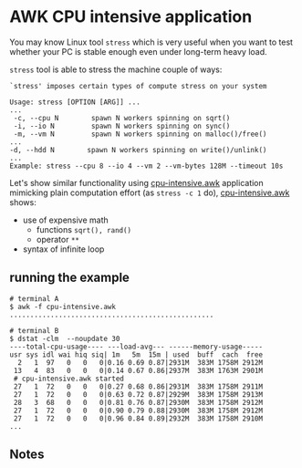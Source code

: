 # AWK CPU intensive application

You may know Linux tool `stress` which is very useful when you want to test whether your PC is stable enough even under long-term heavy load.

`stress` tool is able to stress the machine couple of ways:
```
`stress' imposes certain types of compute stress on your system

Usage: stress [OPTION [ARG]] ...
...
 -c, --cpu N        spawn N workers spinning on sqrt()
 -i, --io N         spawn N workers spinning on sync()
 -m, --vm N         spawn N workers spinning on malloc()/free()
...
-d, --hdd N        spawn N workers spinning on write()/unlink()
...
Example: stress --cpu 8 --io 4 --vm 2 --vm-bytes 128M --timeout 10s
```
Let's show similar functionality using [cpu-intensive.awk](cpu-intensive.awk) application mimicking plain computation effort (as `stress -c 1` do), [cpu-intensive.awk](cpu-intensive.awk) shows:
 * use of expensive math
   * functions `sqrt(), rand()` 
   * operator `**`
 * syntax of infinite loop


## running the example
```
# terminal A
$ awk -f cpu-intensive.awk 
..................................................
```

```
# terminal B
$ dstat -clm  --noupdate 30
----total-cpu-usage---- ---load-avg--- ------memory-usage-----
usr sys idl wai hiq siq| 1m   5m  15m | used  buff  cach  free
  2   1  97   0   0   0|0.16 0.69 0.87|2931M  383M 1758M 2912M
 13   4  83   0   0   0|0.14 0.67 0.86|2937M  383M 1763M 2901M
 # cpu-intensive.awk started
 27   1  72   0   0   0|0.27 0.68 0.86|2931M  383M 1758M 2911M
 27   1  72   0   0   0|0.63 0.72 0.87|2929M  383M 1758M 2913M
 28   3  68   0   0   0|0.81 0.76 0.87|2930M  383M 1758M 2912M
 27   1  72   0   0   0|0.90 0.79 0.88|2930M  383M 1758M 2912M
 27   1  72   0   0   0|0.96 0.84 0.89|2932M  383M 1758M 2910M
...
```

## Notes


